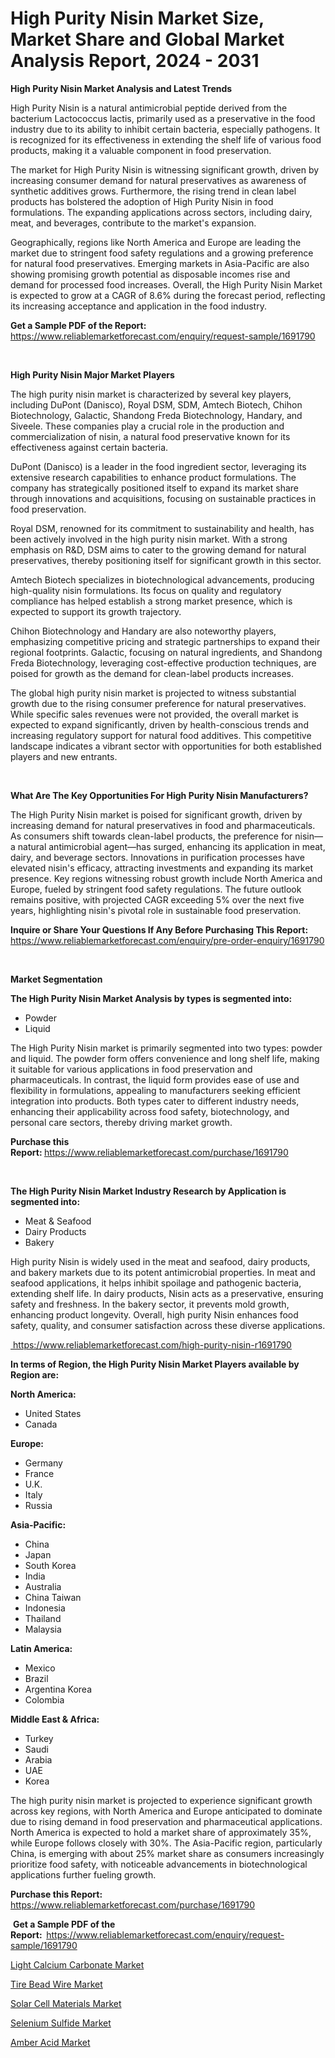 <p><h1>High Purity Nisin Market Size, Market Share and Global Market Analysis Report, 2024 - 2031</h1></p><p><strong>High Purity Nisin Market Analysis and Latest Trends</strong></p>
<p><p>High Purity Nisin is a natural antimicrobial peptide derived from the bacterium Lactococcus lactis, primarily used as a preservative in the food industry due to its ability to inhibit certain bacteria, especially pathogens. It is recognized for its effectiveness in extending the shelf life of various food products, making it a valuable component in food preservation.</p><p>The market for High Purity Nisin is witnessing significant growth, driven by increasing consumer demand for natural preservatives as awareness of synthetic additives grows. Furthermore, the rising trend in clean label products has bolstered the adoption of High Purity Nisin in food formulations. The expanding applications across sectors, including dairy, meat, and beverages, contribute to the market's expansion.</p><p>Geographically, regions like North America and Europe are leading the market due to stringent food safety regulations and a growing preference for natural food preservatives. Emerging markets in Asia-Pacific are also showing promising growth potential as disposable incomes rise and demand for processed food increases. Overall, the High Purity Nisin Market is expected to grow at a CAGR of 8.6% during the forecast period, reflecting its increasing acceptance and application in the food industry.</p></p>
<p><strong>Get a Sample PDF of the Report:&nbsp;</strong> <a href="https://www.reliablemarketforecast.com/enquiry/request-sample/1691790?utm_campaign=1545&utm_medium=2&utm_source=Github&utm_content=ia&utm_term=18102024&utm_id=high-purity-nisin">https://www.reliablemarketforecast.com/enquiry/request-sample/1691790</a></p>
<p>&nbsp;</p>
<p><strong>High Purity Nisin Major Market Players</strong></p>
<p><p>The high purity nisin market is characterized by several key players, including DuPont (Danisco), Royal DSM, SDM, Amtech Biotech, Chihon Biotechnology, Galactic, Shandong Freda Biotechnology, Handary, and Siveele. These companies play a crucial role in the production and commercialization of nisin, a natural food preservative known for its effectiveness against certain bacteria.</p><p>DuPont (Danisco) is a leader in the food ingredient sector, leveraging its extensive research capabilities to enhance product formulations. The company has strategically positioned itself to expand its market share through innovations and acquisitions, focusing on sustainable practices in food preservation.</p><p>Royal DSM, renowned for its commitment to sustainability and health, has been actively involved in the high purity nisin market. With a strong emphasis on R&D, DSM aims to cater to the growing demand for natural preservatives, thereby positioning itself for significant growth in this sector.</p><p>Amtech Biotech specializes in biotechnological advancements, producing high-quality nisin formulations. Its focus on quality and regulatory compliance has helped establish a strong market presence, which is expected to support its growth trajectory.</p><p>Chihon Biotechnology and Handary are also noteworthy players, emphasizing competitive pricing and strategic partnerships to expand their regional footprints. Galactic, focusing on natural ingredients, and Shandong Freda Biotechnology, leveraging cost-effective production techniques, are poised for growth as the demand for clean-label products increases.</p><p>The global high purity nisin market is projected to witness substantial growth due to the rising consumer preference for natural preservatives. While specific sales revenues were not provided, the overall market is expected to expand significantly, driven by health-conscious trends and increasing regulatory support for natural food additives. This competitive landscape indicates a vibrant sector with opportunities for both established players and new entrants.</p></p>
<p>&nbsp;</p>
<p><strong>What Are The Key Opportunities For High Purity Nisin Manufacturers?</strong></p>
<p><p>The High Purity Nisin market is poised for significant growth, driven by increasing demand for natural preservatives in food and pharmaceuticals. As consumers shift towards clean-label products, the preference for nisin—a natural antimicrobial agent—has surged, enhancing its application in meat, dairy, and beverage sectors. Innovations in purification processes have elevated nisin's efficacy, attracting investments and expanding its market presence. Key regions witnessing robust growth include North America and Europe, fueled by stringent food safety regulations. The future outlook remains positive, with projected CAGR exceeding 5% over the next five years, highlighting nisin's pivotal role in sustainable food preservation.</p></p>
<p><strong>Inquire or Share Your Questions If Any Before Purchasing This Report:</strong> <a href="https://www.reliablemarketforecast.com/enquiry/pre-order-enquiry/1691790?utm_campaign=1545&utm_medium=2&utm_source=Github&utm_content=ia&utm_term=18102024&utm_id=high-purity-nisin">https://www.reliablemarketforecast.com/enquiry/pre-order-enquiry/1691790</a></p>
<p>&nbsp;</p>
<p><strong>Market Segmentation</strong></p>
<p><strong>The High Purity Nisin Market Analysis by types is segmented into:</strong></p>
<p><ul><li>Powder</li><li>Liquid</li></ul></p>
<p><p>The High Purity Nisin market is primarily segmented into two types: powder and liquid. The powder form offers convenience and long shelf life, making it suitable for various applications in food preservation and pharmaceuticals. In contrast, the liquid form provides ease of use and flexibility in formulations, appealing to manufacturers seeking efficient integration into products. Both types cater to different industry needs, enhancing their applicability across food safety, biotechnology, and personal care sectors, thereby driving market growth.</p></p>
<p><strong>Purchase this Report:&nbsp;</strong><a href="https://www.reliablemarketforecast.com/purchase/1691790?utm_campaign=1545&utm_medium=2&utm_source=Github&utm_content=ia&utm_term=18102024&utm_id=high-purity-nisin">https://www.reliablemarketforecast.com/purchase/1691790</a></p>
<p>&nbsp;</p>
<p><strong>The High Purity Nisin Market Industry Research by Application is segmented into:</strong></p>
<p><ul><li>Meat & Seafood</li><li>Dairy Products</li><li>Bakery</li></ul></p>
<p><p>High purity Nisin is widely used in the meat and seafood, dairy products, and bakery markets due to its potent antimicrobial properties. In meat and seafood applications, it helps inhibit spoilage and pathogenic bacteria, extending shelf life. In dairy products, Nisin acts as a preservative, ensuring safety and freshness. In the bakery sector, it prevents mold growth, enhancing product longevity. Overall, high purity Nisin enhances food safety, quality, and consumer satisfaction across these diverse applications.</p></p>
<p><a href="https://www.reliablemarketforecast.com/high-purity-nisin-r1691790?utm_campaign=1545&utm_medium=2&utm_source=Github&utm_content=ia&utm_term=18102024&utm_id=high-purity-nisin">&nbsp;https://www.reliablemarketforecast.com/high-purity-nisin-r1691790</a></p>
<p><strong>In terms of Region, the High Purity Nisin Market Players available by Region are:</strong></p>
<p>
    <p> <strong> North America: </strong>
        <ul>
            <li>United States</li>
            <li>Canada</li>
        </ul>
        </p> 
    <p> <strong> Europe: </strong>
        <ul>
            <li>Germany</li>
            <li>France</li>
            <li>U.K.</li>
            <li>Italy</li>
            <li>Russia</li>
        </ul>
        </p> 
    <p> <strong> Asia-Pacific: </strong>
        <ul>
            <li>China</li>
            <li>Japan</li>
            <li>South Korea</li>
            <li>India</li>
            <li>Australia</li>
            <li>China Taiwan</li>
            <li>Indonesia</li>
            <li>Thailand</li>
            <li>Malaysia</li>
        </ul>
        </p> 
    <p> <strong> Latin America: </strong>
        <ul>
            <li>Mexico</li>
            <li>Brazil</li>
            <li>Argentina Korea</li>
            <li>Colombia</li>
        </ul>
        </p> 
    <p> <strong> Middle East & Africa: </strong>
        <ul>
            <li>Turkey</li>
            <li>Saudi</li>
            <li>Arabia</li>
            <li>UAE</li>
            <li>Korea</li>
        </ul>
    </p>
    </p>
<p><p>The high purity nisin market is projected to experience significant growth across key regions, with North America and Europe anticipated to dominate due to rising demand in food preservation and pharmaceutical applications. North America is expected to hold a market share of approximately 35%, while Europe follows closely with 30%. The Asia-Pacific region, particularly China, is emerging with about 25% market share as consumers increasingly prioritize food safety, with noticeable advancements in biotechnological applications further fueling growth.</p></p>
<p><strong>Purchase this Report: </strong><a href="https://www.reliablemarketforecast.com/purchase/1691790?utm_campaign=1545&utm_medium=2&utm_source=Github&utm_content=ia&utm_term=18102024&utm_id=high-purity-nisin">https://www.reliablemarketforecast.com/purchase/1691790</a></p>
<p>&nbsp;<strong>Get a Sample PDF of the Report:&nbsp;&nbsp;</strong><a href="https://www.reliablemarketforecast.com/enquiry/request-sample/1691790?utm_campaign=1545&utm_medium=2&utm_source=Github&utm_content=ia&utm_term=18102024&utm_id=high-purity-nisin">https://www.reliablemarketforecast.com/enquiry/request-sample/1691790</a></p>
<p><strong></strong></p>
<p><p><a href="https://www.linkedin.com/pulse/global-light-calcium-carbonate-industry-research-report-competitive-ynvxc?utm_campaign=1545&utm_medium=2&utm_source=Github&utm_content=ia&utm_term=18102024&utm_id=high-purity-nisin">Light Calcium Carbonate Market</a></p><p><a href="https://www.linkedin.com/pulse/global-tire-bead-wire-industry-analysis-share-growth-vssmc?utm_campaign=1545&utm_medium=2&utm_source=Github&utm_content=ia&utm_term=18102024&utm_id=high-purity-nisin">Tire Bead Wire Market</a></p><p><a href="https://github.com/AshrafKhan865/Market-Research-Report-List-1/blob/main/solar-cell-materials-market.md?utm_campaign=1545&utm_medium=2&utm_source=Github&utm_content=ia&utm_term=18102024&utm_id=high-purity-nisin">Solar Cell Materials Market</a></p><p><a href="https://www.linkedin.com/pulse/in-depth-selenium-sulfide-market-review-size-share-68cagr-af9xe?utm_campaign=1545&utm_medium=2&utm_source=Github&utm_content=ia&utm_term=18102024&utm_id=high-purity-nisin">Selenium Sulfide Market</a></p><p><a href="https://www.linkedin.com/pulse/global-amber-acid-industry-analysis-share-growth-trends-forecast-jsqxe?utm_campaign=1545&utm_medium=2&utm_source=Github&utm_content=ia&utm_term=18102024&utm_id=high-purity-nisin">Amber Acid Market</a></p></p>